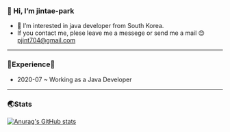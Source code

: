 ### 👋 Hi, I’m jintae-park                                                                
- 👀 I’m interested in java developer from South Korea.
- If you contact me, plese leave me a messege or send me a mail 😊 pjint704@gmail.com
----------------------------------------------------------
### 🌟Experience🌟
- 2020-07 ~ Working as a Java Developer
----------------------------------------------------------
### 🌏Stats
[![Anurag's GitHub stats](https://github-readme-stats.vercel.app/api?username=pjt-tech&theme=merko)](https://github.com/anuraghazra/github-readme-stats)



<!---
pjt-tech/pjt-tech is a ✨ special ✨ repository because its `README.md` (this file) appears on your GitHub profile.
You can click the Preview link to take a look at your changes.
--->

